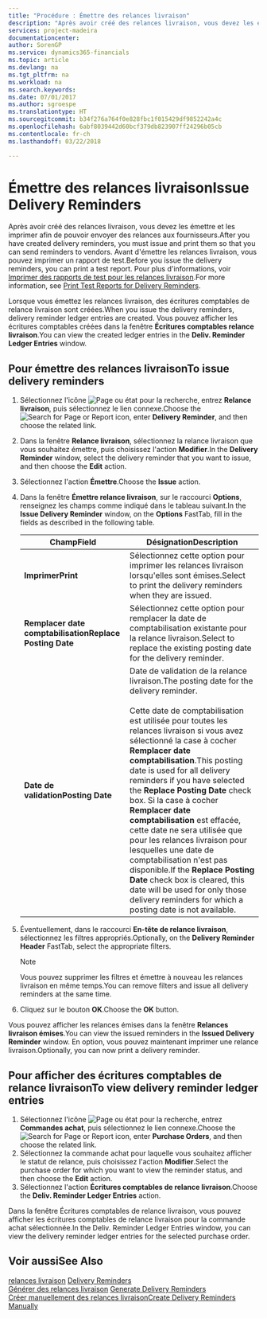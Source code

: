 ```yaml
---
title: "Procédure : Émettre des relances livraison"
description: "Après avoir créé des relances livraison, vous devez les émettre et les imprimer afin de pouvoir envoyer des relances aux fournisseurs. Avant d'émettre les relances livraison, vous pouvez imprimer un rapport de test."
services: project-madeira
documentationcenter: 
author: SorenGP
ms.service: dynamics365-financials
ms.topic: article
ms.devlang: na
ms.tgt_pltfrm: na
ms.workload: na
ms.search.keywords: 
ms.date: 07/01/2017
ms.author: sgroespe
ms.translationtype: HT
ms.sourcegitcommit: b34f276a764f0e828fbc1f015429df9852242a4c
ms.openlocfilehash: 6abf8039442d60bcf379db823907ff24296b05cb
ms.contentlocale: fr-ch
ms.lasthandoff: 03/22/2018

---
```

# <a name="issue-delivery-reminders"></a><span data-ttu-id="615d7-104">Émettre des relances livraison</span><span class="sxs-lookup"><span data-stu-id="615d7-104">Issue Delivery Reminders</span></span>
<span data-ttu-id="615d7-105">Après avoir créé des relances livraison, vous devez les émettre et les imprimer afin de pouvoir envoyer des relances aux fournisseurs.</span><span class="sxs-lookup"><span data-stu-id="615d7-105">After you have created delivery reminders, you must issue and print them so that you can send reminders to vendors.</span></span> <span data-ttu-id="615d7-106">Avant d'émettre les relances livraison, vous pouvez imprimer un rapport de test.</span><span class="sxs-lookup"><span data-stu-id="615d7-106">Before you issue the delivery reminders, you can print a test report.</span></span> <span data-ttu-id="615d7-107">Pour plus d'informations, voir [Imprimer des rapports de test pour les relances livraison](how-to-print-test-reports-for-delivery-reminders.md).</span><span class="sxs-lookup"><span data-stu-id="615d7-107">For more information, see [Print Test Reports for Delivery Reminders](how-to-print-test-reports-for-delivery-reminders.md).</span></span>  

<span data-ttu-id="615d7-108">Lorsque vous émettez les relances livraison, des écritures comptables de relance livraison sont créées.</span><span class="sxs-lookup"><span data-stu-id="615d7-108">When you issue the delivery reminders, delivery reminder ledger entries are created.</span></span> <span data-ttu-id="615d7-109">Vous pouvez afficher les écritures comptables créées dans la fenêtre **Écritures comptables relance livraison**.</span><span class="sxs-lookup"><span data-stu-id="615d7-109">You can view the created ledger entries in the **Deliv. Reminder Ledger Entries** window.</span></span>  

## <a name="to-issue-delivery-reminders"></a><span data-ttu-id="615d7-110">Pour émettre des relances livraison</span><span class="sxs-lookup"><span data-stu-id="615d7-110">To issue delivery reminders</span></span>  

1.  <span data-ttu-id="615d7-111">Sélectionnez l'icône ![Page ou état pour la recherche](../../media/ui-search/search_small.png "Page ou état pour la recherche"), entrez **Relance livraison**, puis sélectionnez le lien connexe.</span><span class="sxs-lookup"><span data-stu-id="615d7-111">Choose the ![Search for Page or Report](../../media/ui-search/search_small.png "Search for Page or Report icon") icon, enter **Delivery Reminder**, and then choose the related link.</span></span>  
2.  <span data-ttu-id="615d7-112">Dans la fenêtre **Relance livraison**, sélectionnez la relance livraison que vous souhaitez émettre, puis choisissez l'action **Modifier**.</span><span class="sxs-lookup"><span data-stu-id="615d7-112">In the **Delivery Reminder** window, select the delivery reminder that you want to issue, and then choose the **Edit** action.</span></span>  
3.  <span data-ttu-id="615d7-113">Sélectionnez l'action **Émettre**.</span><span class="sxs-lookup"><span data-stu-id="615d7-113">Choose the **Issue** action.</span></span>  
4.  <span data-ttu-id="615d7-114">Dans la fenêtre **Émettre relance livraison**, sur le raccourci **Options**, renseignez les champs comme indiqué dans le tableau suivant.</span><span class="sxs-lookup"><span data-stu-id="615d7-114">In the **Issue Delivery Reminder** window, on the **Options** FastTab, fill in the fields as described in the following table.</span></span>  

    |<span data-ttu-id="615d7-115">Champ</span><span class="sxs-lookup"><span data-stu-id="615d7-115">Field</span></span>|<span data-ttu-id="615d7-116">Désignation</span><span class="sxs-lookup"><span data-stu-id="615d7-116">Description</span></span>|  
    |---------------------------------|---------------------------------------|  
    |<span data-ttu-id="615d7-117">**Imprimer**</span><span class="sxs-lookup"><span data-stu-id="615d7-117">**Print**</span></span>|<span data-ttu-id="615d7-118">Sélectionnez cette option pour imprimer les relances livraison lorsqu'elles sont émises.</span><span class="sxs-lookup"><span data-stu-id="615d7-118">Select to print the delivery reminders when they are issued.</span></span>|  
    |<span data-ttu-id="615d7-119">**Remplacer date comptabilisation**</span><span class="sxs-lookup"><span data-stu-id="615d7-119">**Replace Posting Date**</span></span>|<span data-ttu-id="615d7-120">Sélectionnez cette option pour remplacer la date de comptabilisation existante pour la relance livraison.</span><span class="sxs-lookup"><span data-stu-id="615d7-120">Select to replace the existing posting date for the delivery reminder.</span></span>|  
    |<span data-ttu-id="615d7-121">**Date de validation**</span><span class="sxs-lookup"><span data-stu-id="615d7-121">**Posting Date**</span></span>|<span data-ttu-id="615d7-122">Date de validation de la relance livraison.</span><span class="sxs-lookup"><span data-stu-id="615d7-122">The posting date for the delivery reminder.</span></span><br /><br /> <span data-ttu-id="615d7-123">Cette date de comptabilisation est utilisée pour toutes les relances livraison si vous avez sélectionné la case à cocher **Remplacer date comptabilisation**.</span><span class="sxs-lookup"><span data-stu-id="615d7-123">This posting date is used for all delivery reminders if you have selected the **Replace Posting Date** check box.</span></span> <span data-ttu-id="615d7-124">Si la case à cocher **Remplacer date comptabilisation** est effacée, cette date ne sera utilisée que pour les relances livraison pour lesquelles une date de comptabilisation n'est pas disponible.</span><span class="sxs-lookup"><span data-stu-id="615d7-124">If the **Replace Posting Date** check box is cleared, this date will be used for only those delivery reminders for which a posting date is not available.</span></span>|  

5.  <span data-ttu-id="615d7-125">Éventuellement, dans le raccourci **En-tête de relance livraison**, sélectionnez les filtres appropriés.</span><span class="sxs-lookup"><span data-stu-id="615d7-125">Optionally, on the **Delivery Reminder Header** FastTab, select the appropriate filters.</span></span>  

    > [!NOTE]  
    >  <span data-ttu-id="615d7-126">Vous pouvez supprimer les filtres et émettre à nouveau les relances livraison en même temps.</span><span class="sxs-lookup"><span data-stu-id="615d7-126">You can remove filters and issue all delivery reminders at the same time.</span></span>  

6.  <span data-ttu-id="615d7-127">Cliquez sur le bouton **OK**.</span><span class="sxs-lookup"><span data-stu-id="615d7-127">Choose the **OK** button.</span></span>  

<span data-ttu-id="615d7-128">Vous pouvez afficher les relances émises dans la fenêtre **Relances livraison émises**.</span><span class="sxs-lookup"><span data-stu-id="615d7-128">You can view the issued reminders in the **Issued Delivery Reminder** window.</span></span> <span data-ttu-id="615d7-129">En option, vous pouvez maintenant imprimer une relance livraison.</span><span class="sxs-lookup"><span data-stu-id="615d7-129">Optionally, you can now print a delivery reminder.</span></span>  

## <a name="to-view-delivery-reminder-ledger-entries"></a><span data-ttu-id="615d7-130">Pour afficher des écritures comptables de relance livraison</span><span class="sxs-lookup"><span data-stu-id="615d7-130">To view delivery reminder ledger entries</span></span>  

1.  <span data-ttu-id="615d7-131">Sélectionnez l'icône ![Page ou état pour la recherche](../../media/ui-search/search_small.png "Page ou état pour la recherche"), entrez **Commandes achat**, puis sélectionnez le lien connexe.</span><span class="sxs-lookup"><span data-stu-id="615d7-131">Choose the ![Search for Page or Report](../../media/ui-search/search_small.png "Search for Page or Report icon") icon, enter **Purchase Orders**, and then choose the related link.</span></span>  
2.  <span data-ttu-id="615d7-132">Sélectionnez la commande achat pour laquelle vous souhaitez afficher le statut de relance, puis choisissez l'action **Modifier**.</span><span class="sxs-lookup"><span data-stu-id="615d7-132">Select the purchase order for which you want to view the reminder status, and then choose the **Edit** action.</span></span>  
3.  <span data-ttu-id="615d7-133">Sélectionnez l'action **Écritures comptables de relance livraison**.</span><span class="sxs-lookup"><span data-stu-id="615d7-133">Choose the **Deliv. Reminder Ledger Entries** action.</span></span>  

<span data-ttu-id="615d7-134">Dans la fenêtre Écritures comptables de relance livraison, vous pouvez afficher les écritures comptables de relance livraison pour la commande achat sélectionnée.</span><span class="sxs-lookup"><span data-stu-id="615d7-134">In the Deliv. Reminder Ledger Entries window, you can view the delivery reminder ledger entries for the selected purchase order.</span></span>  

## <a name="see-also"></a><span data-ttu-id="615d7-135">Voir aussi</span><span class="sxs-lookup"><span data-stu-id="615d7-135">See Also</span></span>  
 <span data-ttu-id="615d7-136">[relances livraison](delivery-reminders.md) </span><span class="sxs-lookup"><span data-stu-id="615d7-136">[Delivery Reminders](delivery-reminders.md) </span></span>  
 <span data-ttu-id="615d7-137">[Générer des relances livraison](how-to-generate-delivery-reminders.md) </span><span class="sxs-lookup"><span data-stu-id="615d7-137">[Generate Delivery Reminders](how-to-generate-delivery-reminders.md) </span></span>  
 [<span data-ttu-id="615d7-138">Créer manuellement des relances livraison</span><span class="sxs-lookup"><span data-stu-id="615d7-138">Create Delivery Reminders Manually</span></span>](how-to-create-delivery-reminders-manually.md)


